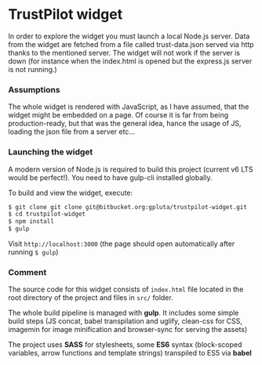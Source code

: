# TrustPilot widget
In order to explore the widget you must launch a local Node.js server. Data from the widget are fetched from a file called trust-data.json served via http thanks to the mentioned server. The widget will not work if the server is down (for instance when the index.html is opened but the express.js server is not running.)

### Assumptions
The whole widget is rendered with JavaScript, as I have assumed, that the widget might be embedded on a page. Of course it is far from being production-ready, but that was the general idea, hance the usage of JS, loading the json file from a server etc...
 
### Launching the widget

A modern version of Node.js is required to build this project (current v6 LTS would be perfect!). You need to have gulp-cli installed globally.

To build and view the widget, execute:

```bash
$ git clone git clone git@bitbucket.org:gpluta/trustpilot-widget.git
$ cd trustpilot-widget
$ npm install
$ gulp 
```

Visit `http://localhost:3000` (the page should open automatically after running `$ gulp`)

### Comment
The source code for this widget consists of `index.html` file located in the root directory of the project and files in `src/` folder.

The whole build pipeline is managed with **gulp**. It includes some simple build steps (JS concat, babel transpilation and uglify, clean-css for CSS, imagemin for image minification and browser-sync for serving the assets)
 
The project uses **SASS** for stylesheets, some **ES6** syntax (block-scoped variables, arrow functions and template strings) transpiled to ES5 via **babel**
